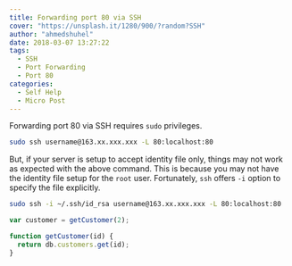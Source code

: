 ```yaml
---
title: Forwarding port 80 via SSH
cover: "https://unsplash.it/1280/900/?random?SSH"
author: "ahmedshuhel"
date: 2018-03-07 13:27:22
tags:
  - SSH
  - Port Forwarding
  - Port 80
categories:
  - Self Help
  - Micro Post
---
```



Forwarding port 80 via SSH requires `sudo` privileges.

```bash
sudo ssh username@163.xx.xxx.xxx -L 80:localhost:80
```

But, if your server is setup to accept identity file only, things may not work as expected with the above command. This is because you may not have the identity file setup for the `root` user. Fortunately, `ssh` offers `-i` option to specify the file explicitly.


```bash
sudo ssh -i ~/.ssh/id_rsa username@163.xx.xxx.xxx -L 80:localhost:80
```

```javascript
var customer = getCustomer(2);

function getCustomer(id) {
  return db.customers.get(id);
}

```
